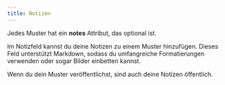 ```yaml
---
title: Notizen
---
```


Jedes Muster hat ein **notes** Attribut, das optional ist.

Im Notizfeld kannst du deine Notizen zu einem Muster hinzufügen. Dieses Feld unterstützt Markdown, sodass du umfangreiche Formatierungen verwenden oder sogar Bilder einbetten kannst.

<Note>
Wenn du dein Muster veröffentlichst, sind auch deine Notizen öffentlich.
</Note>
